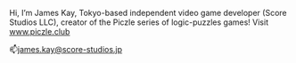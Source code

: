 Hi, I’m James Kay, Tokyo-based independent video game developer (Score Studios LLC), creator of the Piczle series of logic-puzzles games!
Visit www.piczle.club

📫james.kay@score-studios.jp
